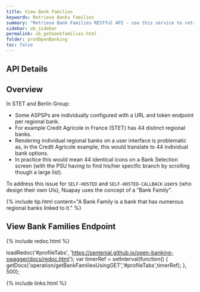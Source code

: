 ```yaml
---
title: View Bank Families
keywords: Retrieve Banks Families
summary: "Retrieve Bank Families RESTful API - use this service to retrieve the list of bank families"
sidebar: ob_sidebar
permalink: ob_getbankfamilies.html
folder: prodOpenBanking
toc: false
---
```


## API Details

## Overview

In STET and Berlin Group:

* Some ASPSPs are individually configured with a URL and token endpoint per regional bank.
* For example Credit Agricole in France (STET) has 44 distinct regional banks.
* Rendering individual regional banks on a user interface is problematic as, in the Credit Agricole example, this would translate to 44 individual bank options.
* In practice this would mean 44 identical icons on a Bank Selection screen (with the PSU having to find his/her specific branch by scrolling though a large list).

To address this issue for `SELF-HOSTED` and `SELF-HOSTED-CALLBACK` users (who design their own UIs), Nuapay uses the concept of a “Bank Family”.

{% include tip.html content="A Bank Family is a bank that has numerous regional banks linked to it." %}

## View Bank Families Endpoint

<ul id="profileTabs" class="nav nav-tabs">


</ul>

 {% include redoc.html %}

loadRedoc('#profileTabs', 'https://sentenial.github.io/open-banking-swagger/docs/redoc.html');
var timerRef = setInterval(function() { getDocs('operation/getBankFamiliesUsingGET','#profileTabs',timerRef); }, 500);


</script>


<div id="mydiv"></div>


</div>



</div>


{% include links.html %}
